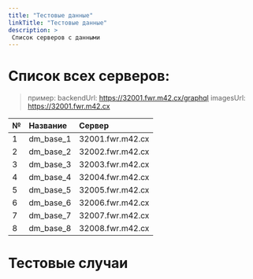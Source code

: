 ```yaml
---
title: "Тестовые данные"
linkTitle: "Тестовые данные"
description: >
 Список серверов с данными
---
```


# Список всех серверов:

> пример: 
> backendUrl: https://32001.fwr.m42.cx/graphql
> imagesUrl: https://32001.fwr.m42.cx

|№| Название|Сервер|
|-|:--------|:-----|
|1| dm_base_1   | 32001.fwr.m42.cx |
|2| dm_base_2   | 32002.fwr.m42.cx |
|3| dm_base_3   | 32003.fwr.m42.cx |
|4| dm_base_4   | 32004.fwr.m42.cx |
|5| dm_base_5   | 32005.fwr.m42.cx |
|6| dm_base_6   | 32006.fwr.m42.cx |
|7| dm_base_7   | 32007.fwr.m42.cx |
|8| dm_base_8   | 32008.fwr.m42.cx |

# Тестовые случаи

